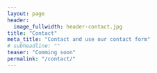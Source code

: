 ```yaml
---
layout: page
header:
  image_fullwidth: header-contact.jpg
title: "Contact"
meta_title: "Contact and use our contact form"
# subheadline: ""
teaser: "Comming soon"
permalink: "/contact/"
---
```

